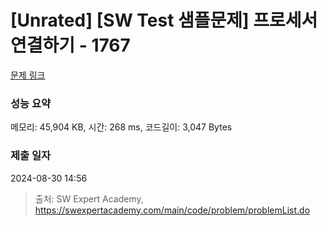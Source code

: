 # [Unrated] [SW Test 샘플문제] 프로세서 연결하기 - 1767 

[문제 링크](https://swexpertacademy.com/main/code/problem/problemDetail.do?contestProbId=AV4suNtaXFEDFAUf) 

### 성능 요약

메모리: 45,904 KB, 시간: 268 ms, 코드길이: 3,047 Bytes

### 제출 일자

2024-08-30 14:56



> 출처: SW Expert Academy, https://swexpertacademy.com/main/code/problem/problemList.do